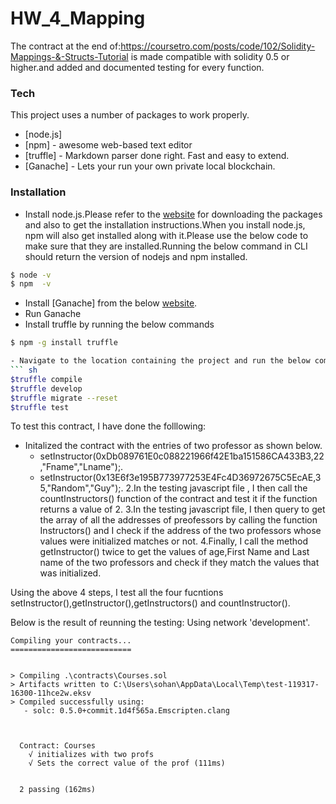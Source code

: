# HW_4_Mapping

The  contract at the end of:https://coursetro.com/posts/code/102/Solidity-Mappings-&-Structs-Tutorial is made compatible with solidity 0.5 or higher.and  added and documented testing for every function.

>
### Tech

This project uses a number of packages to work properly.

* [node.js]
* [npm] - awesome web-based text editor
* [truffle] - Markdown parser done right. Fast and easy to extend.
* [Ganache] - Lets your run your own private local blockchain.

### Installation

- Install node.js.Please refer to the [website](https://nodejs.org/en/download/) for downloading the packages and also to get the   installation instructions.When you install node.js, npm will also get installed along with it.Please use the below code to make sure that they are installed.Running the below command in CLI should return the version of nodejs and npm installed.
```sh
$ node -v
$ npm  -v

```
- Install [Ganache] from the below [website](https://truffleframework.com/docs/ganache/quickstart).
- Run Ganache
- Install truffle  by running the below commands
 ```sh
 $ npm -g install truffle
 
 - Navigate to the location containing the project and run the below commands
``` sh
$truffle compile
$truffle develop
$truffle migrate --reset
$truffle test
```


To test this contract, I have done the folllowing:
- Initalized the contract with the entries of two professor as shown below.
   - setInstructor(0xDb089761E0c088221966f42E1ba151586CA433B3,22,"Fname","Lname");.
   - setInstructor(0x13E6f3e195B773977253E4Fc4D36972675C5EcAE,35,"Random","Guy");.
2.In the testing javascript file , I then call the countInstructors() function of the contract and test it if the function returns a       value of 2.
3.In the testing javascript file, I then query to get the array of all the addresses of preofessors by calling the function               Instructors() and I check if the address of the two professors whose values were initialized matches or not.
4.Finally, I call the method getInstructor() twice  to get the values of age,First Name and Last name of the two professors and check if   they match the values that was initialized.

Using the above 4 steps, I test all the four fucntions setInstructor(),getInstructor(),getInstructors() and countInstructor().

Below is the result of reunning the testing:
Using network 'development'.

```
Compiling your contracts...
===========================


> Compiling .\contracts\Courses.sol
> Artifacts written to C:\Users\sohan\AppData\Local\Temp\test-119317-16300-11hce2w.eksv
> Compiled successfully using:
   - solc: 0.5.0+commit.1d4f565a.Emscripten.clang



  Contract: Courses
    √ initializes with two profs
    √ Sets the correct value of the prof (111ms)


  2 passing (162ms)


```
